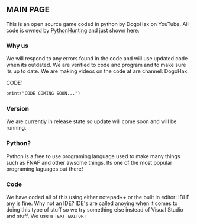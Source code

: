 ## MAIN PAGE

This is an open source game coded in python by DogoHax on YouTube. All code is owned by [PythonHunting](https://pythonhunting.github.io/) and just shown here.

### Why us

We will respond to any errors found in the code and will use updated code when its outdated. We are verified to code and program and to make sure its up to date. We are making videos on the code at are channel: DogoHax.


CODE:
```markdown
print("CODE COMING SOON...")
```

### Version
We are currently in release state so update will come soon and will be running.

### Python?
Python is a free to use programing language used to make many things such as FNAF and other awsome things. Its one of the most popular programing laguages out there!

### Code
We have coded all of this using either notepad++ or the built in editor: IDLE. any is fine. Why not an IDE? IDE's are called anoying when it comes to doing this type of stuff so we try something else instead of Visual Studio and stuff. We use a `TEXT EDITOR!`
